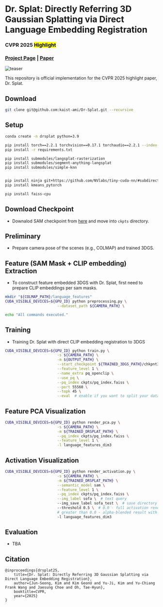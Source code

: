 # Dr. Splat: Directly Referring 3D Gaussian Splatting via Direct Language Embedding Registration
<h3>CVPR 2025 <mark>Highlight</mark></h3>

### [Project Page](https://drsplat.github.io/) | [Paper](https://arxiv.org/abs/2502.16652)

![teaser](images/github_teaser.png)

This repository is official implementation for the CVPR 2025 highlight paper, Dr. Splat.


## Download
```bash
git clone git@github.com:kaist-ami/Dr-Splat.git --recursive
```

## Setup
```bash
conda create -n drsplat python=3.9

pip install torch==2.2.1 torchvision==0.17.1 torchaudio==2.2.1 --index-url https://download.pytorch.org/whl/cu118
pip install -r requirements.txt

pip install submodules/langsplat-rasterization
pip install submodules/segment-anything-langsplat
pip install submodules/simple-knn


pip install ninja git+https://github.com/NVlabs/tiny-cuda-nn/#subdirectory=bindings/torch
pip install kmeans_pytorch

pip install faiss-cpu
```

## Download Checkpoint
- Downalod SAM checkpoint from [here](https://huggingface.co/HCMUE-Research/SAM-vit-h/blob/main/sam_vit_h_4b8939.pth) and move into `ckpts` directory.

## Preliminary
- Prepare camera pose of the scenes (e.g., COLMAP) and trained 3DGS.

## Feature (SAM Mask + CLIP embedding) Extraction
- To construct feature embedded 3DGS with Dr. Splat, first need to prepare CLIP embeddings per sam masks.

```bash
mkdir "${COLMAP_PATH}/language_features"
CUDA_VISIBLE_DEVICES=${GPU_ID} python preprocessing.py \
                        --dataset_path ${CAMERA_PATH} \

echo "All commands executed."
```

## Training
- Training Dr. Splat with direct CLIP embedding registration to 3DGS

```bash
CUDA_VISIBLE_DEVICES=${GPU_ID} python train.py \
                        -s ${CAMERA_PATH} \
                        -m ${OUTPUT_PATH} \
                        --start_checkpoint ${TRAINED_3DGS_PATH}/chkpnt30000.pth \
                        --feature_level 1 \
                        --name_extra pq_openclip \
                        --use_pq \
                        --pq_index ckpts/pq_index.faiss \
                        --port 55560 \
                        --topk 45 \
                        --eval  # enable if you want to split your dataset with training and validation sets else, disable this
```

## Feature PCA Visualization
```bash
CUDA_VISIBLE_DEVICES=${GPU_ID} python render_pca.py \
                        -s ${CAMERA_PATH} \
                        -m ${TRAINED_DRSPLAT_PATH} \
                        --pq_index ckpts/pq_index.faiss \
                        --feature_level 1 \
                        -l language_features_dim3
```

## Activation Visualization
```bash
CUDA_VISIBLE_DEVICES=${GPU_ID} python render_activation.py \
                        -s ${CAMERA_PATH} \
                        -m ${TRAINED_DRSPLAT_PATH} \
                        --semantic_model sam \
                        --feature_level 1 \
                        --pq_index ckpts/pq_index.faiss \
                        --img_label sofa \  # text query
                        --img_save_label sofa_test \  # save directory name
                        --threshold 0.5 \  # 0.0 - full activation render, 
                        # greater than 0.0 - alpha-blended result with 3D scene 
                        -l language_features_dim3
```

## Evaluation
- TBA

## Citation
```
@inproceedings{drsplat25,
    title={Dr. Splat: Directly Referring 3D Gaussian Splatting via Direct Language Embedding Registration},
    author={Jun-Seong, Kim and Kim GeonU and Yu-Ji, Kim and Yu-Chiang Frank Wang and Jaesung Choe and Oh, Tae-Hyun},
    booktitle=CVPR,
    year={2025}
}
```